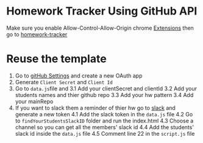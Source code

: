 # Homework Tracker Using GitHub API

Make sure you enable Allow-Control-Allow-Origin chrome [Extensions](https://chrome.google.com/webstore/detail/allow-control-allow-origi/nlfbmbojpeacfghkpbjhddihlkkiljbi?hl=en) then go to [homework-tracker](https://ghadeer-x.github.io/homework-tracker-githubapi/)

# Reuse the template

1. Go to [gitHub Settings](https://github.com/settings/developers) and create a new OAuth app
2. Generate `Client Secret` and `Client Id`
3. Go to `data.js`file and
   3.1 Add your clientSecret and clientId
   3.2 Add your students names and thier github repo
   3.3 Add your hw pattern
   3.4 Add your mainRepo
4. If you want to slack them a reminder of thier hw go to [slack](https://api.slack.com/custom-integrations/legacy-tokens) and generate a new token
   4.1 Add the slack token in the `data.js` file
   4.2 Go to `findYourStudentsSlackID` folder and run the index.html
   4.3 Choose a channel so you can get all the members' slack id
   4.4 Add the students' slack id inside the `data.js` file
   4.5 Comment line 22 in the `script.js` file
